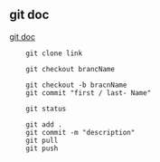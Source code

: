 ## git doc
[git doc](https://git-scm.com/doc)

```
    git clone link
```

```
    git checkout brancName
```

```
    git checkout -b bracnName
    git commit "first / last- Name"
```

```
    git status
``` 

```
    git add .
    git commit -m "description"
    git pull
    git push
```